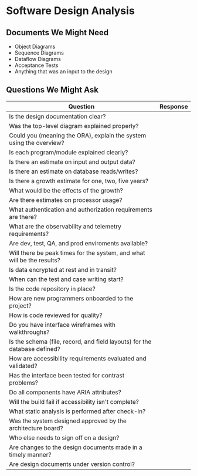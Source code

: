 # Software Design Analysis

## Documents We Might Need

- Object Diagrams
- Sequence Diagrams
- Dataflow Diagrams
- Acceptance Tests
- Anything that was an input to the design

## Questions We Might Ask

| Question | Response |
| --- | --- |
| Is the design documentation clear?|  |
| Was the top-level diagram explained properly?|  |
| Could you (meaning the ORA), explain the system using the overview?|  |
| Is each program/module explained clearly?|  |
| Is there an estimate on input and output data?|  |
| Is there an estimate on database reads/writes?|  |
| Is there a growth estimate for one, two, five years?|  |
| What would be the effects of the growth?|  |
| Are there estimates on processor usage?|  |
| What authentication and authorization requirements are there?|  |
| What are the observability and telemetry requirements?|  |
| Are dev, test, QA, and prod enviroments available?|  |
| Will there be peak times for the system, and what will be the results?|  |
| Is data encrypted at rest and in transit?|  |
| When can the test and case writing start?|  |
| Is the code repository in place? |  |
| How are new programmers onboarded to the project?|  |
| How is code reviewed for quality?|  |
| Do you have interface wireframes with walkthroughs?|  |
| Is the schema (file, record, and field layouts) for the database defined? |  |
| How are accessibility requirements evaluated and validated?|  |
| Has the interface been tested for contrast problems?|  |
| Do all components have ARIA attributes?|  |
| Will the build fail if accessibility isn't complete?|  |
| What static analysis is performed after check-in?|  |
| Was the system designed approved by the architecture board? | |
| Who else needs to sign off on a design? | |
| Are changes to the design documents made in a timely manner? | |
| Are design documents under version control? | |

